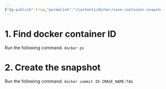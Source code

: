 ```yaml
---
{"dg-publish":true,"permalink":"/contents/docker/save-container-snapshot/","tags":["Docker","Docker-Compose"]}
---
```



# 1.  Find docker container ID
Run the following command. 
`docker ps`

# 2. Create the snapshot
Run the following command.
`docker commit ID IMAGE_NAME:TAG`